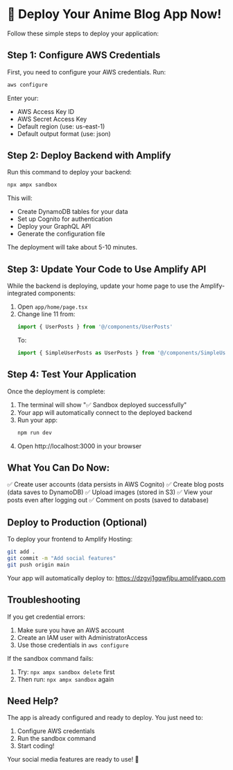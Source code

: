 # 🚀 Deploy Your Anime Blog App Now!

Follow these simple steps to deploy your application:

## Step 1: Configure AWS Credentials

First, you need to configure your AWS credentials. Run:

```bash
aws configure
```

Enter your:
- AWS Access Key ID
- AWS Secret Access Key
- Default region (use: us-east-1)
- Default output format (use: json)

## Step 2: Deploy Backend with Amplify

Run this command to deploy your backend:

```bash
npx ampx sandbox
```

This will:
- Create DynamoDB tables for your data
- Set up Cognito for authentication
- Deploy your GraphQL API
- Generate the configuration file

The deployment will take about 5-10 minutes.

## Step 3: Update Your Code to Use Amplify API

While the backend is deploying, update your home page to use the Amplify-integrated components:

1. Open `app/home/page.tsx`
2. Change line 11 from:
   ```typescript
   import { UserPosts } from '@/components/UserPosts'
   ```
   To:
   ```typescript
   import { SimpleUserPosts as UserPosts } from '@/components/SimpleUserPosts'
   ```

## Step 4: Test Your Application

Once the deployment is complete:

1. The terminal will show "✅ Sandbox deployed successfully"
2. Your app will automatically connect to the deployed backend
3. Run your app:
   ```bash
   npm run dev
   ```
4. Open http://localhost:3000 in your browser

## What You Can Do Now:

✅ Create user accounts (data persists in AWS Cognito)
✅ Create blog posts (data saves to DynamoDB)
✅ Upload images (stored in S3)
✅ View your posts even after logging out
✅ Comment on posts (saved to database)

## Deploy to Production (Optional)

To deploy your frontend to Amplify Hosting:

```bash
git add .
git commit -m "Add social features"
git push origin main
```

Your app will automatically deploy to: https://dzgvj1gqwfjbu.amplifyapp.com

## Troubleshooting

If you get credential errors:
1. Make sure you have an AWS account
2. Create an IAM user with AdministratorAccess
3. Use those credentials in `aws configure`

If the sandbox command fails:
1. Try: `npx ampx sandbox delete` first
2. Then run: `npx ampx sandbox` again

## Need Help?

The app is already configured and ready to deploy. You just need to:
1. Configure AWS credentials
2. Run the sandbox command
3. Start coding!

Your social media features are ready to use! 🎉